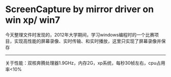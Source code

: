 ScreenCapture by mirror driver on win xp/ win7
==================================================

今天整理文件时发现的，2012年大学期间，学习windows编程时的一个比赛项目，实现高性能的屏幕录像、实时传输、和实时播放，这里只实现了屏幕录像并保存

---

关于性能：双核奔腾处理器1.9GHz，内存2G，xp系统，每秒30帧左右，cpu占用率<10%

